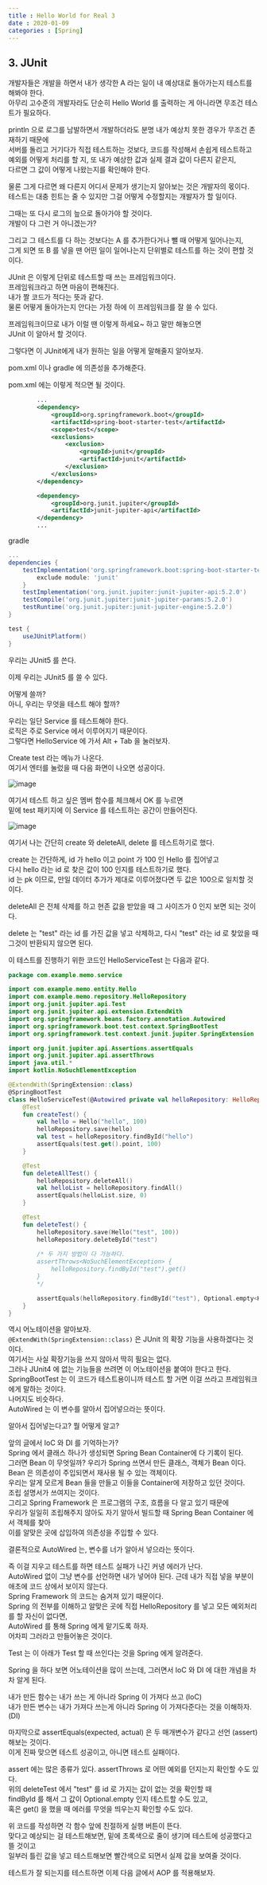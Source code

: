 ```yaml
---
title : Hello World for Real 3
date : 2020-01-09
categories : [Spring]
---
```


## 3. JUnit

개발자들은 개발을 하면서 내가 생각한 A 라는 일이 내 예상대로 돌아가는지 테스트를 해봐야 한다.  
아무리 고수준의 개발자라도 단순히 Hello World 를 출력하는 게 아니라면 무조건 테스트가 필요하다.  

println 으로 로그를 남발하면서 개발하더라도 분명 내가 예상치 못한 경우가 무조건 존재하기 때문에  
서버를 돌리고 거기다가 직접 테스트하는 것보다, 코드를 작성해서 손쉽게 테스트하고  
예외를 어떻게 처리를 할 지, 또 내가 예상한 값과 실제 결과 값이 다른지 같은지,  
다르면 그 값이 어떻게 나왔는지를 확인해야 한다.  

물론 그게 다르면 왜 다른지 어디서 문제가 생기는지 알아보는 것은 개발자의 몫이다.  
테스트는 대충 힌트는 줄 수 있지만 그걸 어떻게 수정할지는 개발자가 할 일이다.  

그때는 또 다시 로그의 늪으로 돌아가야 할 것이다.  
개발이 다 그런 거 아니겠는가?  

그리고 그 테스트를 다 하는 것보다는 A 를 추가한다거나 뺄 때 어떻게 일어나는지,  
그게 되면 또 B 를 넣을 땐 어떤 일이 일어나는지 단위별로 테스트를 하는 것이 편할 것이다.  

JUnit 은 이렇게 단위로 테스트할 때 쓰는 프레임워크이다.  
프레임워크라고 하면 마음이 편해진다.  
내가 짤 코드가 적다는 뜻과 같다.  
물론 어떻게 돌아가는지 안다는 가정 하에 이 프레임워크를 잘 쓸 수 있다.  

프레임워크이므로 내가 이럴 땐 이렇게 하세요~ 하고 말만 해놓으면  
JUnit 이 알아서 할 것이다.  

그렇다면 이 JUnit에게 내가 원하는 일을 어떻게 말해줄지 알아보자.  

pom.xml 이나 gradle 에 의존성을 추가해준다.  

pom.xml 에는 이렇게 적으면 될 것이다.  

```xml
        ...
        <dependency>
            <groupId>org.springframework.boot</groupId>
            <artifactId>spring-boot-starter-test</artifactId>
            <scope>test</scope>
            <exclusions>
                <exclusion>
                    <groupId>junit</groupId>
                    <artifactId>junit</artifactId>
                </exclusion>
            </exclusions>
        </dependency>

        <dependency>
            <groupId>org.junit.jupiter</groupId>
            <artifactId>junit-jupiter-api</artifactId>
        </dependency>
        ...
```

gradle  

```gradle
...
dependencies {
    testImplementation('org.springframework.boot:spring-boot-starter-test') {
        exclude module: 'junit'
    }
    testImplementation('org.junit.jupiter:junit-jupiter-api:5.2.0')
    testCompile('org.junit.jupiter:junit-jupiter-params:5.2.0')
    testRuntime('org.junit.jupiter:junit-jupiter-engine:5.2.0')
}

test { 
    useJUnitPlatform() 
}

```

우리는 JUnit5 를 쓴다.  

이제 우리는 JUnit5 를 쓸 수 있다.  

어떻게 쓸까?  
아니, 우리는 무엇을 테스트 해야 할까?  

우리는 일단 Service 를 테스트해야 한다.  
로직은 주로 Service 에서 이루어지기 때문이다.  
그렇다면 HelloService 에 가서 Alt + Tab 을 눌러보자.  

Create test 라는 메뉴가 나온다.  
여기서 엔터를 눌렀을 때 다음 화면이 나오면 성공이다.  

![image](https://user-images.githubusercontent.com/22045424/72053000-8bb77600-3309-11ea-96f2-eecdefeae2ee.png)

여기서 테스트 하고 싶은 멤버 함수를 체크해서 OK 를 누르면  
밑에 test 패키지에 이 Service 를 테스트하는 공간이 만들어진다.  

![image](https://user-images.githubusercontent.com/22045424/72053301-18623400-330a-11ea-83a7-6aca25a87f21.png)

여기서 나는 간단히 create 와 deleteAll, delete 를 테스트하기로 했다.  

create 는 간단하게, id 가 hello 이고 point 가 100 인 Hello 를 집어넣고  
다시 hello 라는 id 로 찾은 값이 100 인지를 테스트하기로 했다.  
id 는 pk 이므로, 만일 데이터 추가가 제대로 이루어졌다면 두 값은 100으로 일치할 것이다.  

deleteAll 은 전체 삭제를 하고 현존 값을 받았을 때 그 사이즈가 0 인지 보면 되는 것이다.  

delete 는 "test" 라는 id 를 가진 값을 넣고 삭제하고, 다시 "test" 라는 id 로 찾았을 때 그것이 반환되지 않으면 된다.  

이 테스트를 진행하기 위한 코드인 HelloServiceTest 는 다음과 같다.  

```kotlin
package com.example.memo.service

import com.example.memo.entity.Hello
import com.example.memo.repository.HelloRepository
import org.junit.jupiter.api.Test
import org.junit.jupiter.api.extension.ExtendWith
import org.springframework.beans.factory.annotation.Autowired
import org.springframework.boot.test.context.SpringBootTest
import org.springframework.test.context.junit.jupiter.SpringExtension

import org.junit.jupiter.api.Assertions.assertEquals
import org.junit.jupiter.api.assertThrows
import java.util.*
import kotlin.NoSuchElementException

@ExtendWith(SpringExtension::class)
@SpringBootTest
class HelloServiceTest(@Autowired private val helloRepository: HelloRepository) {
    @Test
    fun createTest() {
        val hello = Hello("hello", 100)
        helloRepository.save(hello)
        val test = helloRepository.findById("hello")
        assertEquals(test.get().point, 100)
    }

    @Test
    fun deleteAllTest() {
        helloRepository.deleteAll()
        val helloList = helloRepository.findAll()
        assertEquals(helloList.size, 0)
    }

    @Test
    fun deleteTest() {
        helloRepository.save(Hello("test", 100))
        helloRepository.deleteById("test")
        
        /* 두 가지 방법이 다 가능하다.
        assertThrows<NoSuchElementException> {
            helloRepository.findById("test").get()
        }
        */

        assertEquals(helloRepository.findById("test"), Optional.empty<Hello>())
    }
}
```

역시 어노테이션을 알아보자.  
`@ExtendWith(SpringExtension::class)` 은 JUnit 의 확장 기능을 사용하겠다는 것이다.  
여기서는 사실 확장기능을 쓰지 않아서 딱히 필요는 없다.  
그러나 JUnit4 에 없는 기능들을 쓰려면 이 어노테이션을 붙여야 한다고 한다.  
SpringBootTest 는 이 코드가 테스트용이니까 테스트 할 거면 이걸 쓰라고 프레임워크에게 말하는 것이다.  
나머지도 비슷하다.  
AutoWired 는 이 변수를 알아서 집어넣으라는 뜻이다.  

알아서 집어넣는다고? 뭘 어떻게 알고?  

앞의 글에서 IoC 와 DI 를 기억하는가?  
Spring 에서 클래스 하나가 생성되면 Spring Bean Container에 다 기록이 된다.  
그러면 Bean 이 무엇일까? 우리가 Spring 쓰면서 만든 클래스, 객체가 Bean 이다.  
Bean 은 의존성이 주입되면서 재사용 될 수 있는 객체이다.  
우리는 알게 모르게 Bean 들을 만들고 이들을 Container에 저장하고 있던 것이다.  
조립 설명서가 쓰여지는 것이다.  
그리고 Spring Framework 은 프로그램의 구조, 흐름을 다 알고 있기 때문에  
우리가 일일히 조립해주지 않아도 자기 알아서 빌드할 때 Spring Bean Container 에서 객체를 찾아  
이를 알맞은 곳에 삽입하여 의존성을 주입할 수 있다.  

결론적으로 AutoWired 는, 변수를 너가 알아서 넣으라는 뜻이다.  

즉 이걸 지우고 테스트를 하면 테스트 실패가 나긴 커녕 에러가 난다.  
AutoWired 없이 그냥 변수를 선언하면 내가 넣어야 된다. 근데 내가 직접 넣을 부분이 애초에 코드 상에서 보이지 않는다.  
Spring Framework 의 코드는 숨겨져 있기 때문이다.  
Spring 의 전부를 이해하고 알맞은 곳에 직접 HelloRepository 를 넣고 모든 예외처리를 할 자신이 없다면,  
AutoWired 를 통해 Spring 에게 맡기도록 하자.  
어차피 그러라고 만들어놓은 것이다.  

Test 는 이 아래가 Test 할 때 쓰인다는 것을 Spring 에게 알려준다.  

Spring 을 하다 보면 어노테이션을 많이 쓰는데, 그러면서 IoC 와 DI 에 대한 개념을 차차 알게 된다.  

내가 만든 함수는 내가 쓰는 게 아니라 Spring 이 가져다 쓰고 (IoC)  
내가 만든 변수는 내가 가져다 쓰는게 아니라 Spring 이 가져다준다는 것을 이해하자. (DI)  

마지막으로 assertEquals(expected, actual) 은 두 매개변수가 같다고 선언 (assert) 해보는 것이다.  
이게 진짜 맞으면 테스트 성공이고, 아니면 테스트 실패이다.  

assert 에는 많은 종류가 있다. assertThrows 로 어떤 예외를 던지는지 확인할 수도 있다.  
위의 deleteTest 에서 "test" 를 id 로 가지는 값이 없는 것을 확인할 때  
findById 를 해서 그 값이 Optional.empty 인지 테스트할 수도 있고,  
혹은 get() 을 했을 때 에러를 무엇을 띄우는지 확인할 수도 있다.  

위 코드를 작성하면 각 함수 앞에 친절하게 실행 버튼이 뜬다.  
맞다고 예상되는 걸 테스트해보면, 밑에 초록색으로 줄이 생기며 테스트에 성공했다고 뜰 것이고  
일부러 틀린 값을 넣고 테스트해보면 빨간색으로 되면서 실제 값을 보여줄 것이다.  

테스트가 잘 되는지를 테스트하면 이제 다음 글에서 AOP 를 적용해보자.  
